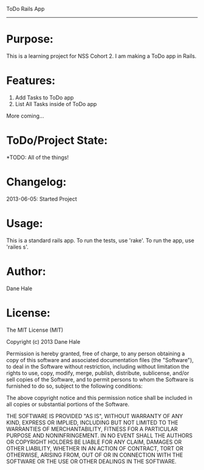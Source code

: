 ToDo Rails App
________________


Purpose:
=============

This is a learning project for NSS Cohort 2. I am making a ToDo app in Rails.



Features:
===========

1. Add Tasks to ToDo app
2. List All Tasks inside of ToDo app

More coming...



ToDo/Project State:
====================

*TODO: All of the things!



Changelog:
==========

2013-06-05: Started Project



Usage:
==========

This is a standard rails app.  To run the tests, use 'rake'. To run the app, use 'railes s'.




Author:
========

Dane Hale




License:
=========

The MIT License (MIT)

Copyright (c) 2013 Dane Hale

Permission is hereby granted, free of charge, to any person obtaining a copy of this software and associated documentation files (the "Software"), to deal in the Software without restriction, including without limitation the rights to use, copy, modify, merge, publish, distribute, sublicense, and/or sell copies of the Software, and to permit persons to whom the Software is furnished to do so, subject to the following conditions:

The above copyright notice and this permission notice shall be included in all copies or substantial portions of the Software.

THE SOFTWARE IS PROVIDED "AS IS", WITHOUT WARRANTY OF ANY KIND, EXPRESS OR IMPLIED, INCLUDING BUT NOT LIMITED TO THE WARRANTIES OF MERCHANTABILITY, FITNESS FOR A PARTICULAR PURPOSE AND NONINFRINGEMENT. IN NO EVENT SHALL THE AUTHORS OR COPYRIGHT HOLDERS BE LIABLE FOR ANY CLAIM, DAMAGES OR OTHER LIABILITY, WHETHER IN AN ACTION OF CONTRACT, TORT OR OTHERWISE, ARISING FROM, OUT OF OR IN CONNECTION WITH THE SOFTWARE OR THE USE OR OTHER DEALINGS IN THE SOFTWARE.